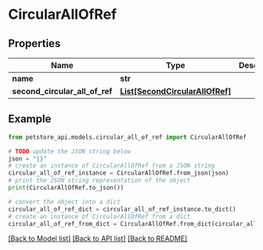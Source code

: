 # CircularAllOfRef


## Properties

Name | Type | Description | Notes
------------ | ------------- | ------------- | -------------
**name** | **str** |  | [optional] 
**second_circular_all_of_ref** | [**List[SecondCircularAllOfRef]**](SecondCircularAllOfRef.md) |  | [optional] 

## Example

```python
from petstore_api.models.circular_all_of_ref import CircularAllOfRef

# TODO update the JSON string below
json = "{}"
# create an instance of CircularAllOfRef from a JSON string
circular_all_of_ref_instance = CircularAllOfRef.from_json(json)
# print the JSON string representation of the object
print(CircularAllOfRef.to_json())

# convert the object into a dict
circular_all_of_ref_dict = circular_all_of_ref_instance.to_dict()
# create an instance of CircularAllOfRef from a dict
circular_all_of_ref_from_dict = CircularAllOfRef.from_dict(circular_all_of_ref_dict)
```
[[Back to Model list]](../README.md#documentation-for-models) [[Back to API list]](../README.md#documentation-for-api-endpoints) [[Back to README]](../README.md)



